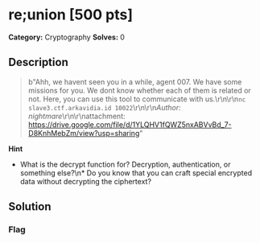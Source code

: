 # re;union [500 pts]

**Category:** Cryptography
**Solves:** 0

## Description
>b"Ahh, we havent seen you in a while, agent 007. We have some missions for you. We dont know whether each of them is related or not. Here, you can use this tool to communicate with us.\r\n\r\n`nc slave3.ctf.arkavidia.id 10022`\r\n\r\n*Author: nightmare*\r\n\r\nattachment: https://drive.google.com/file/d/1YLQHV1fQWZ5nxABVvBd_7-D8KnhMebZm/view?usp=sharing"

**Hint**
* What is the decrypt function for? Decryption, authentication, or something else?\n* Do you know that you can craft special encrypted data without decrypting the ciphertext?

## Solution

### Flag

